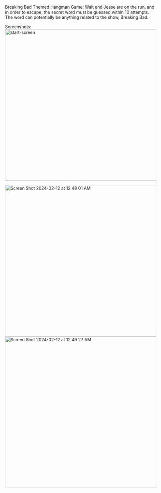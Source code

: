 Breaking Bad Themed Hangman Game: Walt and Jesse are on the run, and in order to escape, the secret word must be guessed within 10 attempts. The word can potentially be anything related to the show, Breaking Bad.

Screenshots: <img width="500" alt="start-screen" src="https://github.com/charanskumar/my-game/assets/156720748/5a00333b-a57f-4fc0-8919-376a4e149967">

<img width="500" alt="Screen Shot 2024-02-12 at 12 48 01 AM" src="https://github.com/charanskumar/my-game/assets/156720748/9ba0da44-90ba-4585-a286-21542865ecbb">

<img width="500" alt="Screen Shot 2024-02-12 at 12 49 27 AM" src="https://github.com/charanskumar/my-game/assets/156720748/dea61753-819f-4f59-8640-f2ee538ef75e">
